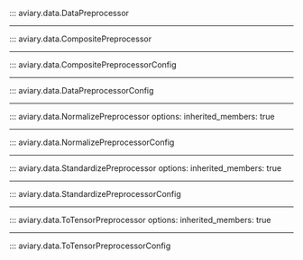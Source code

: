 ::: aviary.data.DataPreprocessor

---

::: aviary.data.CompositePreprocessor

---

::: aviary.data.CompositePreprocessorConfig

---

::: aviary.data.DataPreprocessorConfig

---

::: aviary.data.NormalizePreprocessor
    options:
      inherited_members: true

---

::: aviary.data.NormalizePreprocessorConfig

---

::: aviary.data.StandardizePreprocessor
    options:
      inherited_members: true

---

::: aviary.data.StandardizePreprocessorConfig

---

::: aviary.data.ToTensorPreprocessor
    options:
      inherited_members: true

---

::: aviary.data.ToTensorPreprocessorConfig
